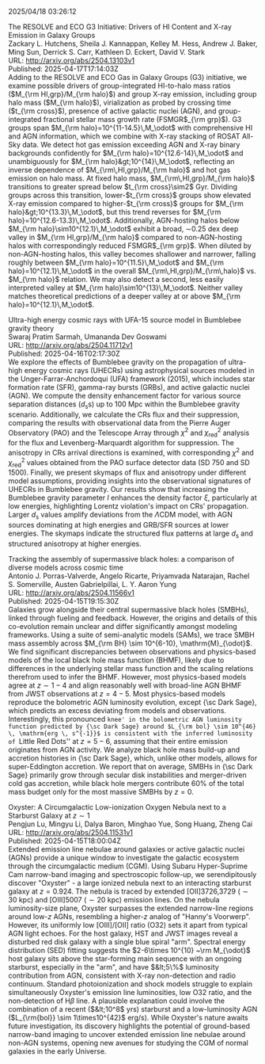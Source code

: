 2025/04/18 03:26:12  

The RESOLVE and ECO G3 Initiative: Drivers of HI Content and X-ray
  Emission in Galaxy Groups  
Zackary L. Hutchens, Sheila J. Kannappan, Kelley M. Hess, Andrew J. Baker, Ming Sun, Derrick S. Carr, Kathleen D. Eckert, David V. Stark  
URL: http://arxiv.org/abs/2504.13103v1  
Published: 2025-04-17T17:14:03Z  
  Adding to the RESOLVE and ECO Gas in Galaxy Groups (G3) initiative, we examine possible drivers of group-integrated HI-to-halo mass ratios ($M_{\rm HI,grp}/M_{\rm halo}$) and group X-ray emission, including group halo mass ($M_{\rm halo}$), virialization as probed by crossing time ($t_{\rm cross}$), presence of active galactic nuclei (AGN), and group-integrated fractional stellar mass growth rate (FSMGR$_{\rm grp}$). G3 groups span $M_{\rm halo}=10^{11-14.5}\,M_\odot$ with comprehensive HI and AGN information, which we combine with X-ray stacking of ROSAT All-Sky data. We detect hot gas emission exceeding AGN and X-ray binary backgrounds confidently for $M_{\rm halo}=10^{12.6-14}\,M_\odot$ and unambiguously for $M_{\rm halo}&gt;10^{14}\,M_\odot$, reflecting an inverse dependence of $M_{\rm\,HI,grp}/M_{\rm halo}$ and hot gas emission on halo mass. At fixed halo mass, $M_{\rm\,HI,grp}/M_{\rm halo}$ transitions to greater spread below $t_{\rm cross}\sim2$ Gyr. Dividing groups across this transition, lower-$t_{\rm cross}$ groups show elevated X-ray emission compared to higher-$t_{\rm cross}$ groups for $M_{\rm halo}&gt;10^{13.3}\,M_\odot$, but this trend reverses for $M_{\rm halo}=10^{12.6-13.3}\,M_\odot$. Additionally, AGN-hosting halos below $M_{\rm halo}\sim10^{12.1}\,M_\odot$ exhibit a broad, $\sim$0.25 dex deep valley in $M_{\rm HI,grp}/M_{\rm halo}$ compared to non-AGN-hosting halos with correspondingly reduced FSMGR$_{\rm grp}$. When diluted by non-AGN-hosting halos, this valley becomes shallower and narrower, falling roughly between $M_{\rm halo}=10^{11.5}\,M_\odot$ and $M_{\rm halo}=10^{12.1}\,M_\odot$ in the overall $M_{\rm\,HI,grp}/M_{\rm\,halo}$ vs. $M_{\rm halo}$ relation. We may also detect a second, less easily interpreted valley at $M_{\rm halo}\sim10^{13}\,M_\odot$. Neither valley matches theoretical predictions of a deeper valley at or above $M_{\rm halo}=10^{12.1}\,M_\odot$.   

Ultra-high energy cosmic rays with UFA-15 source model in Bumblebee
  gravity theory  
Swaraj Pratim Sarmah, Umananda Dev Goswami  
URL: http://arxiv.org/abs/2504.11712v1  
Published: 2025-04-16T02:17:30Z  
  We explore the effects of Bumblebee gravity on the propagation of ultra-high energy cosmic rays (UHECRs) using astrophysical sources modeled in the Unger-Farrar-Anchordoqui (UFA) framework (2015), which includes star formation rate (SFR), gamma-ray bursts (GRBs), and active galactic nuclei (AGN). We compute the density enhancement factor for various source separation distances ($d_\text{s}$s) up to 100 Mpc within the Bumblebee gravity scenario. Additionally, we calculate the CRs flux and their suppression, comparing the results with observational data from the Pierre Auger Observatory (PAO) and the Telescope Array through $\chi^2$ and $\chi_\text{red}^2$ analysis for the flux and Levenberg-Marquardt algorithm for suppression. The anisotropy in CRs arrival directions is examined, with corresponding $\chi^2$ and $\chi_\text{red}^2$ values obtained from the PAO surface detector data (SD 750 and SD 1500). Finally, we present skymaps of flux and anisotropy under different model assumptions, providing insights into the observational signatures of UHECRs in Bumblebee gravity. Our results show that increasing the Bumblebee gravity parameter $l$ enhances the density factor $\xi$, particularly at low energies, highlighting Lorentz violation's impact on CRs' propagation. Larger $d_\text{s}$ values amplify deviations from the $\Lambda$CDM model, with AGN sources dominating at high energies and GRB/SFR sources at lower energies. The skymaps indicate the structured flux patterns at large $d_\text{s}$ and structured anisotropy at higher energies.   

Tracking the assembly of supermassive black holes: a comparison of
  diverse models across cosmic time  
Antonio J. Porras-Valverde, Angelo Ricarte, Priyamvada Natarajan, Rachel S. Somerville, Austen Gabrielpillai, L. Y. Aaron Yung  
URL: http://arxiv.org/abs/2504.11566v1  
Published: 2025-04-15T19:15:30Z  
  Galaxies grow alongside their central supermassive black holes (SMBHs), linked through fueling and feedback. However, the origins and details of this co-evolution remain unclear and differ significantly amongst modeling frameworks. Using a suite of semi-analytic models (SAMs), we trace SMBH mass assembly across $M_{\rm BH} \sim 10^{6-10}, \mathrm{M}_{\odot}$. We find significant discrepancies between observations and physics-based models of the local black hole mass function (BHMF), likely due to differences in the underlying stellar mass function and the scaling relations therefrom used to infer the BHMF. However, most physics-based models agree at $z \sim 1-4$ and align reasonably well with broad-line AGN BHMF from JWST observations at $z=4-5$. Most physics-based models reproduce the bolometric AGN luminosity evolution, except {\sc Dark Sage}, which predicts an excess deviating from models and observations. Interestingly, this pronounced ``knee' in the bolometric AGN luminosity function predicted by {\sc Dark Sage} around $L_{\rm bol} \sim 10^{46} \, \mathrm{erg \, s^{-1}}$ is consistent with the inferred luminosity of ``Little Red Dots'' at $z=5-6$, assuming that their entire emission originates from AGN activity. We analyze black hole mass build-up and accretion histories in {\sc Dark Sage}, which, unlike other models, allows for super-Eddington accretion. We report that on average, SMBHs in {\sc Dark Sage} primarily grow through secular disk instabilities and merger-driven cold gas accretion, while black hole mergers contribute 60\% of the total mass budget only for the most massive SMBHs by $z=0$.   

Oxyster: A Circumgalactic Low-ionization Oxygen Nebula next to a
  Starburst Galaxy at $z\sim1$  
Pengjun Lu, Mingyu Li, Dalya Baron, Minghao Yue, Song Huang, Zheng Cai  
URL: http://arxiv.org/abs/2504.11531v1  
Published: 2025-04-15T18:00:04Z  
  Extended emission line nebulae around galaxies or active galactic nuclei (AGNs) provide a unique window to investigate the galactic ecosystem through the circumgalactic medium (CGM). Using Subaru Hyper-Suprime Cam narrow-band imaging and spectroscopic follow-up, we serendipitously discover "Oxyster" - a large ionized nebula next to an interacting starburst galaxy at $z=0.924$. The nebula is traced by extended [OII]3726,3729 ($\sim 30$ kpc) and [OIII]5007 ($\sim 20$ kpc) emission lines. On the nebula luminosity-size plane, Oxyster surpasses the extended narrow-line regions around low-$z$ AGNs, resembling a higher-$z$ analog of "Hanny's Voorwerp". However, its uniformly low [OIII]/[OII] ratio (O32) sets it apart from typical AGN light echoes. For the host galaxy, HST and JWST images reveal a disturbed red disk galaxy with a single blue spiral "arm". Spectral energy distribution (SED) fitting suggests the $2-6\times 10^{10} ~\rm M_{\odot}$ host galaxy sits above the star-forming main sequence with an ongoing starburst, especially in the "arm", and have $&lt;5\%$ luminosity contribution from AGN, consistent with X-ray non-detection and radio continuum. Standard photoionization and shock models struggle to explain simultaneously Oxyster's emission line luminosities, low O32 ratio, and the non-detection of H$\beta$ line. A plausible explanation could involve the combination of a recent ($&lt;10^8$ yrs) starburst and a low-luminosity AGN ($L_{\rm{bol}} \sim 1\times10^{42}$ erg/s). While Oxyster's nature awaits future investigation, its discovery highlights the potential of ground-based narrow-band imaging to uncover extended emission line nebulae around non-AGN systems, opening new avenues for studying the CGM of normal galaxies in the early Universe.   


